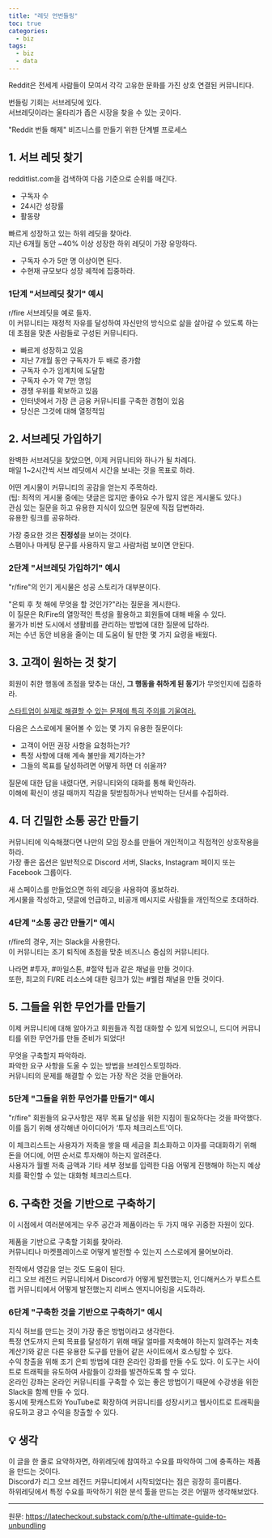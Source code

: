 ```yaml
---
title: "레딧 언번들링"
toc: true
categories:
  - biz
tags:
  - biz
  - data
---
```


Reddit은 전세계 사람들이 모여서 각각 고유한 문화를 가진 상호 연결된 커뮤니티다.

번들링 기회는 서브레딧에 있다.  
서브레딧이라는 울타리가 좁은 시장을 찾을 수 있는 곳이다.

"Reddit 번들 해제" 비즈니스를 만들기 위한 단계별 프로세스

## 1. 서브 레딧 찾기

redditlist.com을 검색하여 다음 기준으로 순위를 매긴다.

- 구독자 수
- 24시간 성장률
- 활동량

빠르게 성장하고 있는 하위 레딧을 찾아라.  
지난 6개월 동안 ~40% 이상 성장한 하위 레딧이 가장 유망하다.

- 구독자 수가 5만 명 이상이면 된다.
- 수현재 규모보다 성장 궤적에 집중하라.

### 1단계 "서브레딧 찾기" 예시

r/fire 서브레딧을 예로 들자.  
이 커뮤니티는 재정적 자유를 달성하여 자신만의 방식으로 삶을 살아갈 수 있도록 하는 데 초점을 맞춘 사람들로 구성된 커뮤니티다.

- 빠르게 성장하고 있음
- 지난 7개월 동안 구독자가 두 배로 증가함
- 구독자 수가 임계치에 도달함
- 구독자 수가 약 7만 명임
- 경쟁 우위를 확보하고 있음
- 인터넷에서 가장 큰 금융 커뮤니티를 구축한 경험이 있음
- 당신은 그것에 대해 열정적임

## 2. 서브레딧 가입하기

완벽한 서브레딧을 찾았으면, 이제 커뮤니티와 하나가 될 차례다.  
매일 1~2시간씩 서브 레딧에서 시간을 보내는 것을 목표로 하라.

어떤 게시물이 커뮤니티의 공감을 얻는지 주목하라.  
(팁: 최적의 게시물 중에는 댓글은 많지만 좋아요 수가 많지 않은 게시물도 있다.)  
관심 있는 질문을 하고 유용한 지식이 있으면 질문에 직접 답변하라.  
유용한 링크를 공유하라.

가장 중요한 것은 **진정성**을 보이는 것이다.  
스팸이나 마케팅 문구를 사용하지 말고 사람처럼 보이면 안된다.

### 2단계 "서브레딧 가입하기" 예시

"r/fire"의 인기 게시물은 성공 스토리가 대부분이다.

"은퇴 후 첫 해에 무엇을 할 것인가?"라는 질문을 게시한다.  
이 질문은 R/Fire의 열망적인 특성을 활용하고 회원들에 대해 배울 수 있다.  
물가가 비싼 도시에서 생활비를 관리하는 방법에 대한 질문에 답하라.  
저는 수년 동안 비용을 줄이는 데 도움이 될 만한 몇 가지 요령을 배웠다.

## 3. 고객이 원하는 것 찾기

회원이 취한 행동에 초점을 맞추는 대신, **그 행동을 취하게 된 동기**가 무엇인지에 집중하라.

<u>스타트업이 실제로 해결할 수 있는 문제에 특히 주의를 기울여라.</u>

다음은 스스로에게 물어볼 수 있는 몇 가지 유용한 질문이다:

- 고객이 어떤 권장 사항을 요청하는가?
- 특정 사항에 대해 계속 불만을 제기하는가?
- 그들의 목표를 달성하려면 어떻게 하면 더 쉬울까?

질문에 대한 답을 내렸다면, 커뮤니티와의 대화를 통해 확인하라.  
이해에 확신이 생길 때까지 직감을 뒷받침하거나 반박하는 단서를 수집하라.

## 4. 더 긴밀한 소통 공간 만들기

커뮤니티에 익숙해졌다면 나만의 모임 장소를 만들어 개인적이고 직접적인 상호작용을 하라.  
가장 좋은 옵션은 일반적으로 Discord 서버, Slacks, Instagram 페이지 또는 Facebook 그룹이다.

새 스페이스를 만들었으면 하위 레딧을 사용하여 홍보하라.  
게시물을 작성하고, 댓글에 언급하고, 비공개 메시지로 사람들을 개인적으로 초대하라.

### 4단계 "소통 공간 만들기" 예시

r/fire의 경우, 저는 Slack을 사용한다.  
이 커뮤니티는 조기 퇴직에 초점을 맞춘 비즈니스 중심의 커뮤니티다.

나라면 #투자, #마일스톤, #절약 팁과 같은 채널을 만들 것이다.  
또한, 최고의 FI/RE 리소스에 대한 링크가 있는 #웰컴 채널을 만들 것이다.

## 5. 그들을 위한 무언가를 만들기

이제 커뮤니티에 대해 알아가고 회원들과 직접 대화할 수 있게 되었으니, 드디어 커뮤니티를 위한 무언가를 만들 준비가 되었다!

무엇을 구축할지 파악하라.  
파악한 요구 사항을 도울 수 있는 방법을 브레인스토밍하라.  
커뮤니티의 문제를 해결할 수 있는 가장 작은 것을 만들어라.

### 5단계 "그들을 위한 무언가를 만들기" 예시

"r/fire" 회원들의 요구사항은 재무 목표 달성을 위한 지침이 필요하다는 것을 파악했다.  
이를 돕기 위해 생각해낸 아이디어가 ‘투자 체크리스트'이다.

이 체크리스트는 사용자가 저축을 쌓을 때 세금을 최소화하고 이자를 극대화하기 위해 돈을 어디에, 어떤 순서로 투자해야 하는지 알려준다.  
사용자가 월별 저축 금액과 기타 세부 정보를 입력한 다음 어떻게 진행해야 하는지 예상치를 확인할 수 있는 대화형 체크리스트다.

## 6. 구축한 것을 기반으로 구축하기

이 시점에서 여러분에게는 우주 공간과 제품이라는 두 가지 매우 귀중한 자원이 있다.

제품을 기반으로 구축할 기회를 찾아라.  
커뮤니티나 마켓플레이스로 어떻게 발전할 수 있는지 스스로에게 물어보아라.

전작에서 영감을 얻는 것도 도움이 된다.  
리그 오브 레전드 커뮤니티에서 Discord가 어떻게 발전했는지, 인디해커스가 부트스트랩 커뮤니티에서 어떻게 발전했는지 리버스 엔지니어링을 시도하라.

### 6단계 "구축한 것을 기반으로 구축하기" 예시

지식 허브를 만드는 것이 가장 좋은 방법이라고 생각한다.  
특정 연도까지 은퇴 목표를 달성하기 위해 매달 얼마를 저축해야 하는지 알려주는 저축 계산기와 같은 다른 유용한 도구를 만들어 같은 사이트에서 호스팅할 수 있다.  
수익 창출을 위해 조기 은퇴 방법에 대한 온라인 강좌를 만들 수도 있다. 이 도구는 사이트로 트래픽을 유도하여 사람들이 강좌를 발견하도록 할 수 있다.  
온라인 강좌는 온라인 커뮤니티를 구축할 수 있는 좋은 방법이기 때문에 수강생을 위한 Slack을 함께 만들 수 있다.  
동시에 팟캐스트와 YouTube로 확장하여 커뮤니티를 성장시키고 웹사이트로 트래픽을 유도하고 광고 수익을 창출할 수 있다.

## 💡 생각

이 글을 한 줄로 요약하자면, 하위레딧에 참여하고 수요를 파악하여 그에 충족하는 제품을 만드는 것이다.  
Discord가 리그 오브 레전드 커뮤니티에서 시작되었다는 점은 굉장히 흥미롭다.  
하위레딧에서 특정 수요를 파악하기 위한 분석 툴을 만드는 것은 어떨까 생각해보았다.

---

원문:
<a href="https://latecheckout.substack.com/p/the-ultimate-guide-to-unbundling">https://latecheckout.substack.com/p/the-ultimate-guide-to-unbundling</a>
